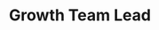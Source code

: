 ---
layout: member
weight: 50
name: Noor Adil
project: Green Joule
title: Growth Team Lead
img: /assets/images/members/Noor.jpg
email: Noorm98@hotmail.com
status: alumni
year: 2020
alumni_position: A Random Location (Touring the world)
biography: Noor is a third-year student in Chemical and Biological Engineering who is currently in Co-op until January 2019. She is a co-lead of the Green Joule team in Envision. She works along her team members to create optimal and cost-effective growth conditions for Algae to obtain higher lipid and sugar content in hopes of improving biofuel’s feasibility. Noor has always been interested in the field of clean energy and worked on several projects that promote environmentally-sound solutions. Her combined passion for renewable energy and biology inspire her to remain dedicated to the team and contribute to the research and experiments conducted, believing one day it will make a difference.
linkedin: https://www.linkedin.com/in/noor-adil-9068a4152/
---